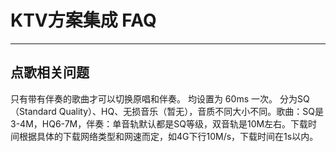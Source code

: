 # KTV方案集成 FAQ

- - -

## 点歌相关问题

<Accordion title="为什么切换原唱/伴唱没有成功？" defaultOpen="false">
只有带有伴奏的歌曲才可以切换原唱和伴奏。
</Accordion>

<Accordion title="歌词同步频率和评分频率设置多少合适？" defaultOpen="false">
均设置为 60ms 一次。
</Accordion>

<Accordion title="歌曲/伴奏文件的大小及下载时间，大概会是多少？" defaultOpen="false">
分为SQ（Standard Quality）、HQ、无损音乐（暂无），音质不同大小不同。歌曲：SQ是3-4M，HQ6-7M，伴奏：单音轨默认都是SQ等级，双音轨是10M左右。下载时间根据具体的下载网络类型和网速而定，如4G下行10M/s，下载时间在1s以内。
</Accordion>

<Content />

